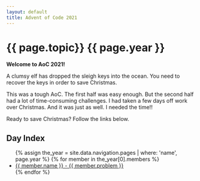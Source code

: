 ```yaml
---
layout: default
title: Advent of Code 2021
---
```

# {{ page.topic}} {{ page.year }}

**Welcome to AoC 2021!**

A clumsy elf has dropped the sleigh keys into the ocean.  You need to recover the keys in order to save Christmas.

This was a tough AoC.  The first half was easy enough.  But the second half had a lot of time-consuming challenges. I had taken a few days off work over Christmas.  And it was just as well.  I needed the time!!

Ready to save Christmas?  Follow the links below.

## Day Index

<ul>
  {% assign the_year = site.data.navigation.pages | where: 'name', page.year %}
  {% for member in the_year[0].members %}
      <li><a href="{{ member.link | relative_url }}">{{ member.name }} - {{ member.problem }}</a></li>
  {% endfor %}
</ul>